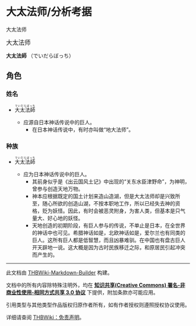 # 大太法师/分析考据

<!-- source html: G:\repos\THBWiki-Markdown-Builder\THBWikiMarkdown\Temp\main\9\93\ns0%3A%E5%A4%A7%E5%A4%AA%E6%B3%95%E5%B8%88%2F%E5%88%86%E6%9E%90%E8%80%83%E6%8D%AE.html -->

大太法师

  
<big>大太法师</big>  

 **大太法師** （でいだらぼっち）
  


## 角色

### 姓名
- <ruby lang="ja"><rb>大太法師</rb><rp> (</rp><rt>でいだらぼっち</rt><rp>) </rp></ruby>

  - 应源自日本神话传说中的巨人。
    - 在日本神话传说中，有时亦叫做“地大法师”。




### 种族
- <ruby lang="ja"><rb>大太法師</rb><rp> (</rp><rt>でいだらぼっち</rt><rp>) </rp></ruby>

  - 应为日本神话传说中的巨人。
    - 其前身似乎是《出云国风土记》中出现的“关东水臣津野命”，为神明，曾参与创造天地万物。
    - 神本应根据既定的国土计划来造山造湖，但是大太法师却是兴致所至，随心所欲的创造山湖，不按本职地工作，所以已经失去神的资格，贬为妖怪。因此，有时会被恶灵附身，为害人类，但基本是只气量大、好心地的妖怪。
    - 天地创造的初期阶段，有巨人参与的传说，不单止是日本，在全世界的神话中也可见。希腊神话如是，北欧神话如是，爱尔兰也有同类的巨人。这所有巨人都是低智慧，而且凶暴难驯。在中国也有盘古巨人开天辟地一说。这大概是因为古时民族移迁之际，和原居民引起冲突而产生的。







---

此文档由 [THBWiki-Markdown-Builder](https://github.com/Delsin-Yu/THBWiki-Markdown-Builder) 构建。

文档中的所有内容除特殊注明外，均在 [**知识共享(Creative Commons) 署名-非商业性使用-相同方式共享 3.0 协议**](https://creativecommons.org/licenses/by-sa/3.0/deed.zh-hans) 下提供，附加条款亦可能应用。

引用类型与其他类型作品版权归原作者所有，如有作者授权则遵照授权协议使用。

详细请查阅 [THBWiki：免责声明](https://thbwiki.cc/THBWiki:%E5%85%8D%E8%B4%A3%E5%A3%B0%E6%98%8E)。


